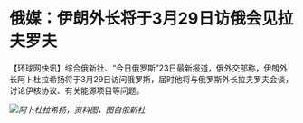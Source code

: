 # 俄媒：伊朗外长将于3月29日访俄会见拉夫罗夫

【环球网快讯】综合俄新社、“今日俄罗斯”23日最新报道，俄外交部称，伊朗外长阿卜杜拉希扬将于3月29日访问俄罗斯，届时他将与俄罗斯外长拉夫罗夫会谈，讨论伊核协议、有关能源项目等问题。

![](https://inews.gtimg.com/news_bt/Ouwonp6MhConLcV9ohrXPkm_1UiaZThrrvWAs6NTm9THoAA/1000)_阿卜杜拉希扬，资料图，图自俄新社_

